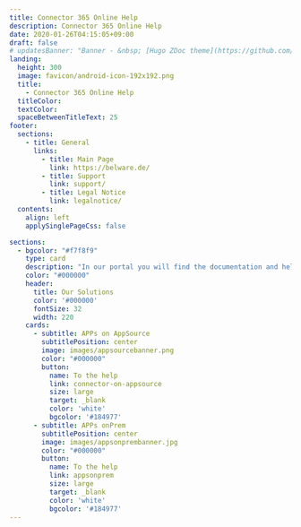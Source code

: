 ```yaml
---
title: Connector 365 Online Help
description: Connector 365 Online Help
date: 2020-01-26T04:15:05+09:00
draft: false
# updatesBanner: "Banner - &nbsp; [Hugo ZDoc theme](https://github.com/zzossig/hugo-theme-zdoc) &nbsp; just arrived"
landing:
  height: 300
  image: favicon/android-icon-192x192.png
  title:
    - Connector 365 Online Help
  titleColor:
  textColor:
  spaceBetweenTitleText: 25
footer:
  sections:
    - title: General
      links:
        - title: Main Page
          link: https://belware.de/
        - title: Support
          link: support/
        - title: Legal Notice
          link: legalnotice/
  contents: 
    align: left
    applySinglePageCss: false

sections:
  - bgcolor: "#f7f8f9"
    type: card
    description: "In our portal you will find the documentation and help resources for our apps. They are divided into the two categories APPs on AppSource, our APPs directly from the Microsoft AppSource and APPs onPrem, our AppSource APPs available in the onpremise world."
    color: "#000000"
    header: 
      title: Our Solutions
      color: '#000000'
      fontSize: 32
      width: 220
    cards:
      - subtitle: APPs on AppSource
        subtitlePosition: center
        image: images/appsourcebanner.png
        color: "#000000"
        button: 
          name: To the help
          link: connector-on-appsource
          size: large
          target: _blank
          color: 'white'
          bgcolor: '#184977'
      - subtitle: APPs onPrem
        subtitlePosition: center
        image: images/appsonprembanner.jpg
        color: "#000000"
        button: 
          name: To the help
          link: appsonprem
          size: large
          target: _blank
          color: 'white'
          bgcolor: '#184977'
---
```

